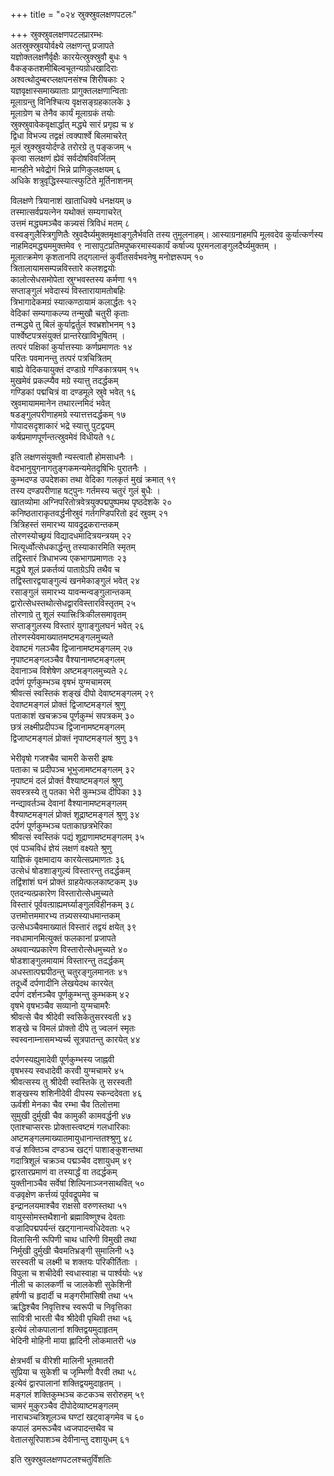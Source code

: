 +++
title = "०२४ स्रुक्स्रुवलक्षणपटलः"

+++
स्रुक्स्रुवलक्षणपटलप्रारम्भः  
अतस्रुक्स्रुवयोर्वक्ष्ये लक्षणन्तु प्रजापते  
यज्ञोक्तलक्षणैर्वृक्षैः कारयेत्स्रुक्स्रुवौ बुधः १  
वैकङ्कतशमीबिल्वचूतन्यग्रोधखादिराः  
अश्वत्थोदुम्बरप्लक्षपनसंश्च शिरीषकाः २  
यज्ञवृक्षास्समाख्याताः प्रागुक्तलक्षणान्विताः  
मूलाग्रन्तु विनिश्चित्य वृक्षसङ्ग्रहकालके ३  
मूलाग्रेण च तेनैव कार्यं मूलाग्रकं तयोः  
स्रुक्स्रुवावेकवृक्षार्द्धात् मद्ध्ये सारं प्रगृह्य च ४  
द्विधा विभज्य तद्वक्षं त्वक्पार्श्वे बिलमाचरेत्  
मूलं स्रुक्स्रुवयोर्दण्डे तरोरग्रे तु पङ्कजम् ५  
कृत्वा सलक्षणं ह्येवं सर्वदोषविवर्जितम्  
मानहीने भवेद्रोगं भिन्ने प्राणिकुलक्षयम् ६  
अधिके शत्रुवृद्धिस्स्यात्स्फुटिते मूर्तिनाशनम्

विलक्षणे त्रियानाशं खाताधिक्ये धनक्षयम् ७  
तस्मात्सर्वप्रयत्नेन यथोक्तं सम्यगाचरेत्  
उत्तमं मद्ध्यमञ्चैव कन्न्यसं त्रिविधं मतम् ८  
वस्वङ्गुलैस्त्रिगुणितैः स्रुवदैर्घ्यमुक्तमृक्षाङ्गुलैर्भवति तस्य तुमूलनाहम्।
आस्याग्रनाहमपि मूलवदेव कुर्यात्कर्णस्य नाहमिदमद्ध्यममुक्तमेव ९
नासापुटप्रतिमपुष्करमास्यकार्यं कर्षाज्य पूरमनलाङ्गुलदैर्घ्यमुक्तम् ।  
मूलात्क्रमेण कृशतानपि तद्गलान्तं कुर्वीतसर्वभवनेषु मनोज्ञरूपम् १०  
त्रितालायामसम्पन्नविस्तारे कलशद्वयोः  
कालोत्सेधसमोपेता स्रुग्भवस्तस्य कर्मणा ११  
सप्ताङ्गुलं भवेदास्यं विस्तारायामतोबहिः  
त्रिभागादेकमग्रं स्यात्कण्ठायामं कलार्द्धतः १२  
वेदिकां सम्यगाकल्प्य तन्मुखौ चतुरी कृताः  
तन्मद्ध्ये तु बिलं कुर्याद्वर्तुलं श्वभ्रशोभनम् १३  
पार्श्वेष्टपत्रसंयुक्तं प्रान्तरेखाविभूषितम् ।  
तत्परं पक्षिकां कुर्यात्तस्याः कर्णप्रमाणतः १४  
परितः पवमानन्तु तत्परं पत्रचित्रितम्  
बाह्ये वेदिकयायुक्तं दण्डाग्रे गण्डिकात्रयम् १५  
मुखमेवं प्रकल्प्यैव मग्रे स्यात्तु तदर्द्धकम्  
गण्डिकां पद्मचित्रं वा दण्डमूले स्रुवे भवेत् १६  
स्रुवमायाममानेन तथारत्नमिदं भवेत्  
षडङ्गुलपरीणाहमग्रे स्यात्तत्तदर्द्धकम् १७  
गोपादसदृशाकारं भद्रे स्यात्तु पुटद्वयम्  
कर्षप्रमाणपूर्णन्तत्स्रुवमेवं विधीयते १८

इति लक्षणसंयुक्तौ न्यस्त्वातौ होमसाधनैः ।  
वेदभानुयुगनागतुङ्गकमन्यमेतदृषिभिः पुरातनैः ।  
कुम्भदण्ड उपदेशका तथा वेदिका गलकृतं मुखं क्रमात् १९  
तस्य दण्डपरीणाह षट्पुनः गर्तमस्य चतुरं गुलं बुधैः ।  
खातव्योमा अग्निपरितोत्रवेत्रयुक्पद्मपुष्पमथ पृष्ठदेशके २०  
कनिष्ठताराकृतवर्द्धनीस्रुवं गर्तगण्डिपरितो इदं स्रुवम् २१  
त्रित्रिहस्तं समारभ्य यावद्रुद्रकरान्तकम्  
तोरणस्योच्छ्रयं विद्यादधमादित्रयन्त्रयम् २२  
भित्यूर्ध्वोत्सेधकार्द्धन्तु तस्याकारमिति स्मृतम्  
तद्विस्तारं त्रिधाभज्य एकभागप्रमाणतः २३  
मद्ध्ये शूलं प्रकर्तव्यं पाताग्रेऽपि तथैव च  
तद्विस्तारद्वयाङ्गुल्यं खनमेकाङ्गुलं भवेत् २४  
रसाङ्गुलं समारभ्य यावन्मन्वङ्गुलान्तकम्  
द्वारोत्सेधस्तथोत्सेधद्वारविस्तारविस्तृतम् २५  
तोरणाग्रे तु शूलं स्यात्त्रिःत्रिःकीलसमावृतम्  
सप्ताङ्गुलस्य विस्तारं युगाङ्गुलघनं भवेत् २६  
तोरणस्येवमाख्यातमष्टमङ्गलमुच्यते  
देवाष्टमं गलञ्चैव द्विजानामष्टमङ्गलम् २७  
नृपाष्टमङ्गलञ्चैव वैश्यानामष्टमङ्गलम्  
देवानाञ्च विशेषेण अष्टमङ्गलमुच्यते २८  
दर्पणं पूर्णकुम्भञ्च वृषभं युग्मचामरम्  
श्रीवत्सं स्वस्तिकं शङ्खं दीपो देवाष्टमङ्गलम् २९  
देवाष्टमङ्गलं प्रोक्तं द्विजाष्टमङ्गलं श्रुणु  
पताकाशं खचक्रञ्च पूर्णकुम्भं सपत्रकम् ३०  
छत्रं लक्ष्मीप्रदीपञ्च द्विजानामष्टमङ्गलम्  
द्विजाष्टमङ्गलं प्रोक्तं नृपाष्टमङ्गलं श्रुणु ३१

भेरीवृषो गजश्चैव चामरी केसरी झषः  
पताका च प्रदीपञ्च भूभुजामष्टमङ्गलम् ३२  
नृपाष्टमं दलं प्रोक्तं वैश्याष्टमङ्गलं श्रुणु  
सवस्त्रस्ये तु पतका भेरी कुम्भञ्च दीपिका ३३  
नन्द्यावर्तञ्च देवानां वैश्यानामष्टमङ्गलम्  
वैश्याष्टमङ्गलं प्रोक्तं शूद्राष्टमङ्गलं श्रुणु ३४  
दर्पणं पूर्णकुम्भञ्च पताकाछत्रभेरिका  
श्रीवत्सं स्वस्तिकं पद्यं शूद्राणामष्टमङ्गलम् ३५  
एवं पञ्चविधं ज्ञेयं लक्षणं वक्ष्यते श्रुणु  
याज्ञिकं वृक्षमादाय कारयेत्सप्रमाणतः ३६  
उत्सेधं षोडशाङ्गुल्यं विस्तारन्तु तदर्द्धकम्  
तद्विंशांशं घनं प्रोक्तं ग्राहयेत्फलकाष्टकम् ३७  
एतदन्यत्प्रकारेण विस्तारोत्सेधमुच्यते  
विस्तारं पूर्ववत्ग्राह्यमर्घ्याङ्गुलविहीनकम् ३८  
उत्तमोत्तममारभ्य तन्न्यसस्याधमान्तकम्  
उत्सेधञ्चैवमाख्यातं विस्तारं तद्वयं क्षयेत् ३९  
नवधामानमित्युक्तं फलकानां प्रजापते  
अथवान्यप्रकारेण विस्तारोत्सेधमुच्यते ४०  
षोडशाङ्गुलमायामं विस्तारन्तु तदर्द्धकम्  
अधस्तात्पद्मपीठन्तु चतुरङ्गुलमानतः ४१  
तदूर्ध्वे दर्पणादीनि लेखयेदथ कारयेत्  
दर्पणं दर्शनञ्चैव पूर्णकुम्भन्तु कुम्भकम् ४२  
वृषभे वृषभञ्चैव सव्यानो युग्मचामरैः  
श्रीवत्से चैव श्रीदेवी स्वसिकेतुसरस्वती ४३  
शङ्खे च विमलं प्रोक्तो दीपे तु ज्वलनं स्मृतः  
स्वस्वनाम्नासमभ्यर्च्य सूत्रपातन्तु कारयेत् ४४

दर्पणस्यह्युमादेवी पूर्णकुम्भस्य जाह्नवी  
वृषभस्य स्वधादेवी करवी युग्मचामरे ४५  
श्रीवत्सस्य तु श्रीदेवी स्वस्तिके तु सरस्वती  
शङ्खस्य शशिनीदेवी दीपस्य स्कन्ददेवता ४६  
ऊर्वशी मेनका चैव रम्भा चैव तिलोत्तमा  
सुमुखी दुर्मुखी चैव कामुकी कामवर्द्धनी ४७  
एताश्चाप्सरसः प्रोक्तास्त्वष्टमं गलधारिकाः  
अष्टमङ्गलमाख्यातमायुधानान्ततश्श्रुणु ४८  
वज्रं शक्तिञ्च दण्डञ्च खट्गं पाशाङ्कुशन्तथा  
गदात्रिशूलं चक्रञ्च पद्मञ्चैव दशायुधम् ४९  
द्वारतारप्रमाणं वा तस्यार्द्धं वा तदर्द्धकम्  
युक्तीनाञ्चैव सर्वेषां शिल्पिनाञ्जनसाथवित् ५०  
वज्रवृक्षेण कर्त्तव्यं पूर्ववद्रूपमेव च  
इन्द्रानलयमाश्चैव राक्षसो वरुणस्तथा ५१  
वायुस्सोमस्तथैशानो ब्रह्माविष्णुश्च देवताः  
वज्रादिपद्मपर्यन्तं खट्गानान्त्वधिदेवताः ५२  
विलासिनी रूपिणी चाथ धारिणी विमुखी तथा  
निर्मुखी दुर्मुखी चैवमतिभ्रङ्गी सुमालिनी ५३  
सरस्वती च लक्ष्मी च शक्तयः परिकीर्तिताः ।  
विपुला च शचीदेवी स्वधास्वाहा च पार्श्वयोः ५४  
नीली च कालकर्णी च जालकेशी सुकेशिनी  
हर्षणी च हृदार्दी च मङ्गरीमांसिषी तथा ५५  
ऋद्धिश्चैव निवृत्तिश्च स्वरूपी च निवृत्तिका  
सावित्री भारती चैव श्रीदेवी पृथिवी तथा ५६  
इत्येवं लोकपालानां शक्तिद्वयमुदाहृतम्  
भेदिनी मोहिनी माया ह्लादिनी लोकमातरी ५७

क्षेत्रभर्वी च वीरेशी मालिनी भूतमातरी  
सुप्रिया च सुकेशी च जृम्भिणी वैरवी तथा ५८  
इत्येवं द्वारपालानां शक्तिद्वयमुदाहृतम् ।  
मङ्गलं शक्तिकुम्भञ्च कटकञ्च सरोरुहम् ५९  
चामरं मुकुरञ्चैव दीपोदेव्याष्टमङ्गलम्  
नाराचञ्चत्रिशूलञ्च घण्टां खट्वाङ्गमेव च ६०  
कपालं डमरूञ्चैव ध्वजपादन्तथैव च  
वेतालसूरिपाशञ्च देवीनान्तु दशायुधम् ६१

इति स्रुक्स्रुवलक्षणपटलश्चतुर्विंशतिः



